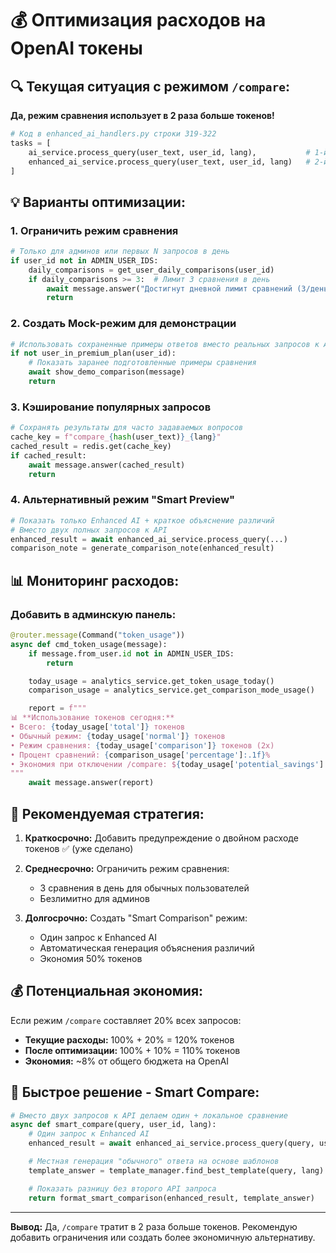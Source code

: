 # 💰 Оптимизация расходов на OpenAI токены

## 🔍 **Текущая ситуация с режимом `/compare`:**

**Да, режим сравнения использует в 2 раза больше токенов!**

```python
# Код в enhanced_ai_handlers.py строки 319-322
tasks = [
    ai_service.process_query(user_text, user_id, lang),           # 1-й запрос
    enhanced_ai_service.process_query(user_text, user_id, lang)   # 2-й запрос
]
```

## 💡 **Варианты оптимизации:**

### 1. **Ограничить режим сравнения**
```python
# Только для админов или первых N запросов в день
if user_id not in ADMIN_USER_IDS:
    daily_comparisons = get_user_daily_comparisons(user_id)
    if daily_comparisons >= 3:  # Лимит 3 сравнения в день
        await message.answer("Достигнут дневной лимит сравнений (3/день)")
        return
```

### 2. **Создать Mock-режим для демонстрации**
```python
# Использовать сохраненные примеры ответов вместо реальных запросов к API
if not user_in_premium_plan(user_id):
    # Показать заранее подготовленные примеры сравнения
    await show_demo_comparison(message)
    return
```

### 3. **Кэширование популярных запросов**
```python
# Сохранять результаты для часто задаваемых вопросов
cache_key = f"compare_{hash(user_text)}_{lang}"
cached_result = redis.get(cache_key)
if cached_result:
    await message.answer(cached_result)
    return
```

### 4. **Альтернативный режим "Smart Preview"**
```python
# Показать только Enhanced AI + краткое объяснение различий
# Вместо двух полных запросов к API
enhanced_result = await enhanced_ai_service.process_query(...)
comparison_note = generate_comparison_note(enhanced_result)
```

## 📊 **Мониторинг расходов:**

### Добавить в админскую панель:
```python
@router.message(Command("token_usage"))
async def cmd_token_usage(message):
    if message.from_user.id not in ADMIN_USER_IDS:
        return

    today_usage = analytics_service.get_token_usage_today()
    comparison_usage = analytics_service.get_comparison_mode_usage()

    report = f"""
📊 **Использование токенов сегодня:**
• Всего: {today_usage['total']} токенов
• Обычный режим: {today_usage['normal']} токенов
• Режим сравнения: {today_usage['comparison']} токенов (2x)
• Процент сравнений: {comparison_usage['percentage']:.1f}%
• Экономия при отключении /compare: ${today_usage['potential_savings']:.2f}
"""
    await message.answer(report)
```

## 🎯 **Рекомендуемая стратегия:**

1. **Краткосрочно:** Добавить предупреждение о двойном расходе токенов ✅ (уже сделано)

2. **Среднесрочно:** Ограничить режим сравнения:
   - 3 сравнения в день для обычных пользователей
   - Безлимитно для админов

3. **Долгосрочно:** Создать "Smart Comparison" режим:
   - Один запрос к Enhanced AI
   - Автоматическая генерация объяснения различий
   - Экономия 50% токенов

## 💰 **Потенциальная экономия:**

Если режим `/compare` составляет 20% всех запросов:
- **Текущие расходы:** 100% + 20% = 120% токенов
- **После оптимизации:** 100% + 10% = 110% токенов
- **Экономия:** ~8% от общего бюджета на OpenAI

## 🚀 **Быстрое решение - Smart Compare:**

```python
# Вместо двух запросов к API делаем один + локальное сравнение
async def smart_compare(query, user_id, lang):
    # Один запрос к Enhanced AI
    enhanced_result = await enhanced_ai_service.process_query(query, user_id, lang)

    # Местная генерация "обычного" ответа на основе шаблонов
    template_answer = template_manager.find_best_template(query, lang)

    # Показать разницу без второго API запроса
    return format_smart_comparison(enhanced_result, template_answer)
```

---

**Вывод:** Да, `/compare` тратит в 2 раза больше токенов. Рекомендую добавить ограничения или создать более экономичную альтернативу.
